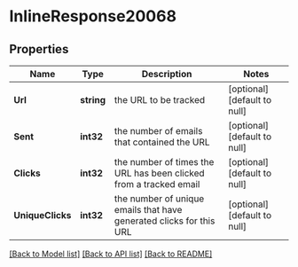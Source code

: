 # InlineResponse20068

## Properties
Name | Type | Description | Notes
------------ | ------------- | ------------- | -------------
**Url** | **string** | the URL to be tracked | [optional] [default to null]
**Sent** | **int32** | the number of emails that contained the URL | [optional] [default to null]
**Clicks** | **int32** | the number of times the URL has been clicked from a tracked email | [optional] [default to null]
**UniqueClicks** | **int32** | the number of unique emails that have generated clicks for this URL | [optional] [default to null]

[[Back to Model list]](../README.md#documentation-for-models) [[Back to API list]](../README.md#documentation-for-api-endpoints) [[Back to README]](../README.md)

